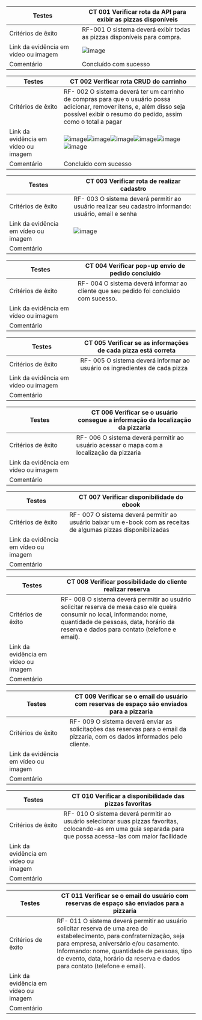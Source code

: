 | Testes | CT 001 Verificar rota da API para exibir as pizzas disponíveis |
|------|-----------------------------------------|
| Critérios de êxito |RF-001 O sistema deverá exibir todas as pizzas disponíveis para compra. |
| Link da evidência em vídeo ou imagem | ![image](https://github.com/ICEI-PUC-Minas-PMV-ADS/pmv-ads-2023-2-e4-proj-infra-t4-pizzaria/assets/103972585/93364e59-4068-477c-93ae-0271f5718ba3) |
| Comentário| Concluído com sucesso |


| Testes | CT 002 Verificar rota CRUD do carrinho |  
|------|-----------------------------------------|
| Critérios de êxito| RF- 002 O sistema deverá ter um carrinho de compras para que o usuário possa adicionar, remover itens, e, além disso seja possível exibir o resumo do pedido, assim como o total a pagar  |
| Link da evidência em vídeo ou imagem | ![image](https://github.com/ICEI-PUC-Minas-PMV-ADS/pmv-ads-2023-2-e4-proj-infra-t4-pizzaria/assets/103972585/b38ac21b-b833-4638-8db5-c19963a7bc2b)![image](https://github.com/ICEI-PUC-Minas-PMV-ADS/pmv-ads-2023-2-e4-proj-infra-t4-pizzaria/assets/103972585/666cee64-3474-420c-89b3-9d9e69c315d5)![image](https://github.com/ICEI-PUC-Minas-PMV-ADS/pmv-ads-2023-2-e4-proj-infra-t4-pizzaria/assets/103972585/73f9dba9-313b-4844-87f9-83cbe99ccff7)![image](https://github.com/ICEI-PUC-Minas-PMV-ADS/pmv-ads-2023-2-e4-proj-infra-t4-pizzaria/assets/103972585/de47add2-859b-4cd8-aa35-f5f067fde62b)![image](https://github.com/ICEI-PUC-Minas-PMV-ADS/pmv-ads-2023-2-e4-proj-infra-t4-pizzaria/assets/103972585/8546f169-c0a1-447e-b578-6008a8777426)![image](https://github.com/ICEI-PUC-Minas-PMV-ADS/pmv-ads-2023-2-e4-proj-infra-t4-pizzaria/assets/103972585/20ca1c56-52cd-406d-8789-70247cfe4313)|
|Comentário| Concluído com sucesso |



| Testes | CT 003 Verificar rota de realizar cadastro |  
|------|-----------------------------------------|
|Critérios de êxito| RF- 003 O sistema deverá permitir ao usuário realizar seu cadastro informando: usuário, email e senha |
| Link da evidência em vídeo ou imagem | ![image](https://github.com/ICEI-PUC-Minas-PMV-ADS/pmv-ads-2023-2-e4-proj-infra-t4-pizzaria/assets/103972585/943dad8f-bed3-4837-b7f2-1370317c4a38)|
| Comentário ||

| Testes | CT 004 Verificar pop-up  envio de pedido concluído |  
|------|-----------------------------------------|
|Critérios de êxito| RF- 004 O sistema deverá informar ao cliente que seu pedido foi concluido com sucesso.   |
| Link da evidência em vídeo ou imagem ||
| Comentário ||

| Testes | CT 005 Verificar se as informações de cada pizza está correta|  
|------|-----------------------------------------|
|Critérios de êxito| RF- 005 O sistema deverá informar ao usuário os ingredientes de cada pizza   |
| Link da evidência em vídeo ou imagem ||
| Comentário ||

| Testes  | CT 006 Verificar se o usuário consegue a informação da localização da pizzaria |  
|------|-----------------------------------------|
|Critérios de êxito| RF- 006 O sistema deverá permitir ao usuário acessar o mapa com a localização da pizzaria  |
| Link da evidência em vídeo ou imagem ||
| Comentário ||

|  Testes | CT 007 Verificar disponibilidade do ebook |  
|------|-----------------------------------------|
|Critérios de êxito| RF- 007 O sistema deverá permitir ao usuário baixar um e-book com as receitas de algumas pizzas disponibilizadas   |
| Link da evidência em vídeo ou imagem ||
| Comentário ||


|  Testes | CT 008 Verificar possibilidade do cliente realizar reserva |  
|------|-----------------------------------------|
|Critérios de êxito| RF- 008 O sistema deverá permitir ao usuário solicitar reserva de mesa caso ele queira consumir no local, informando: nome, quantidade de pessoas, data, horário da reserva e dados para contato (telefone e email).   |
| Link da evidência em vídeo ou imagem ||
| Comentário ||


|  Testes  | CT 009 Verificar se o email do usuário com reservas de espaço são enviados para a pizzaria |  
|------|-----------------------------------------|
|Critérios de êxito| RF- 009 O sistema deverá enviar as solicitações das reservas para o email da pizzaria, com os dados informados pelo cliente.   |
| Link da evidência em vídeo ou imagem ||
| Comentário ||

|  Testes | CT 010 Verificar a disponibilidade das pizzas favoritas |  
|------|-----------------------------------------|
|Critérios de êxito| RF- 010 O sistema deverá permitir ao usuário selecionar suas pizzas favoritas, colocando-as em uma guia separada para que possa acessa-las com maior facilidade   |
| Link da evidência em vídeo ou imagem ||
| Comentário ||


| Testes  | CT 011 Verificar se o email do usuário com reservas de espaço são enviados para a pizzaria |  
|------|-----------------------------------------|
|Critérios de êxito| RF- 011 O sistema deverá permitir ao usuário solicitar reserva de uma area do estabelecimento, para confraternização, seja para empresa, aniversário e/ou casamento. Informando: nome, quantidade de pessoas, tipo de evento, data, horário da reserva e dados para contato (telefone e email).  |
| Link da evidência em vídeo ou imagem ||
| Comentário ||
